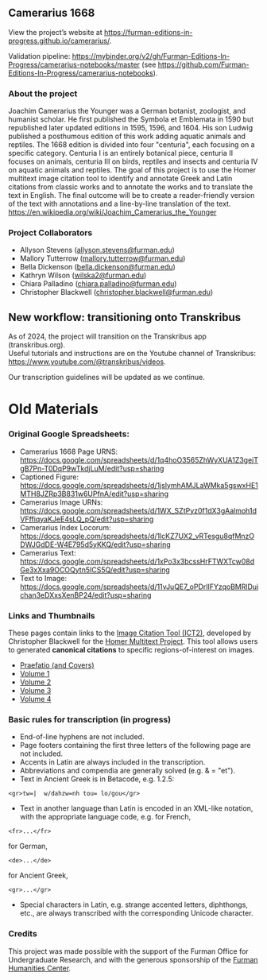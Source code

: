 ## Camerarius 1668

View the project’s website at <https://furman-editions-in-progress.github.io/camerarius/>.

Validation pipeline: https://mybinder.org/v2/gh/Furman-Editions-In-Progress/camerarius-notebooks/master (see https://github.com/Furman-Editions-In-Progress/camerarius-notebooks).

### About the project

Joachim Camerarius the Younger was a German botanist, zoologist, and humanist scholar. He first published the Symbola et Emblemata in 1590 but republished later updated editions in 1595, 1596, and 1604. His son Ludwig published a posthumous edition of this work adding aquatic animals and reptiles. The 1668 edition is divided into four "centuria", each focusing on a specific category. Centuria I is an entirely botanical piece, centuria II focuses on animals, centuria III on birds, reptiles and insects and centuria IV on aquatic animals and reptiles. The goal of this project is to use the Homer multitext image citation tool to identify and annotate Greek and Latin citations from classic works and to annotate the works and to translate the text in English. The final outcome will be to create a reader-friendly version of the text with annotations and a line-by-line translation of the text.
https://en.wikipedia.org/wiki/Joachim_Camerarius_the_Younger

### Project Collaborators

- Allyson Stevens (allyson.stevens@furman.edu)
- Mallory Tutterrow (mallory.tutterrow@furman.edu)
- Bella Dickenson (bella.dickenson@furman.edu)
- Kathryn Wilson (wilska2@furman.edu) 
- Chiara Palladino (chiara.palladino@furman.edu)
- Christopher Blackwell (christopher.blackwell@furman.edu)

## New workflow: transitioning onto Transkribus 
As of 2024, the project will transition on the Transkribus app (transkribus.org).  
Useful tutorials and instructions are on the Youtube channel of Transkribus: https://www.youtube.com/@transkribus/videos.   

Our transcription guidelines will be updated as we continue. 


# Old Materials 

### Original Google Spreadsheets: 

* Camerarius 1668 Page URNS: https://docs.google.com/spreadsheets/d/1q4hoO3565ZhWyXUA1Z3gejTgB7Pn-T0DqP9wTkdjLuM/edit?usp=sharing
* Captioned Figure: https://docs.google.com/spreadsheets/d/1jslymhAMJLaWMka5gswxHE1MTH8JZRp3B831w6UPfnA/edit?usp=sharing
* Camerarius Image URNs: https://docs.google.com/spreadsheets/d/1WX_SZtPyz0f1dX3gAalmoh1dVFffiqyaKJeE4sLQ_pQ/edit?usp=sharing
* Camerarius Index Locorum: https://docs.google.com/spreadsheets/d/1lcKZ7UX2_vRTesgu8qfMnzODWJGdDE-W4E795d5yKKQ/edit?usp=sharing
* Camerarius Text: https://docs.google.com/spreadsheets/d/1xPo3x3bcssHrFTWXTcw08dGe3xXxa9OCOQytn5ICS5Q/edit?usp=sharing
* Text to Image: https://docs.google.com/spreadsheets/d/11vJuQE7_oPDrIlFYzqoBMRlDuichan3eDXxsXenBP24/edit?usp=sharing

### Links and Thumbnails

These pages contain links to the [Image Citation Tool (ICT2)](http://www.homermultitext.org/ict2/index.html?urn=urn:cite2:fufolio:camerarius1668.2020a:01_00002), developed by Christopher Blackwell for the [Homer Multitext Project](www.homermultitext.org). This tool allows users to generated **canonical citations** to specific regions-of-interest on images.

- [Praefatio (and Covers)](praef_thumbs.md)
- [Volume 1](vol1_thumbs.md)
- [Volume 2](vol2_thumbs.md)
- [Volume 3](vol3_thumbs.md)
- [Volume 4](vol4_thumbs.md)

### Basic rules for transcription (in progress)

* End-of-line hyphens are not included.
* Page footers containing the first three letters of the following page are not included.
* Accents in Latin are always included in the transcription.
* Abbreviations and compendia are generally solved (e.g. & = "et").
* Text in Ancient Greek is in Betacode, e.g. 1.2.5: 
~~~
<gr>tw=|  w/dahzw=nh tou= lo/gou</gr>
~~~
* Text in another language than Latin is encoded in an XML-like notation, with the appropriate language code, e.g. 
for French,
~~~
<fr>...</fr>
~~~ 
for German, 
~~~
<de>...</de>
~~~
for Ancient Greek, 
~~~
<gr>...</gr>
~~~
* Special characters in Latin, e.g. strange accented letters, diphthongs, etc., are always transcribed with the corresponding Unicode character.


### Credits

This project was made possible with the support of the Furman Office for Undergraduate Research, and with the generous sponsorship of the [Furman Humanities Center](https://www.furman.edu/humanities-center/). 

